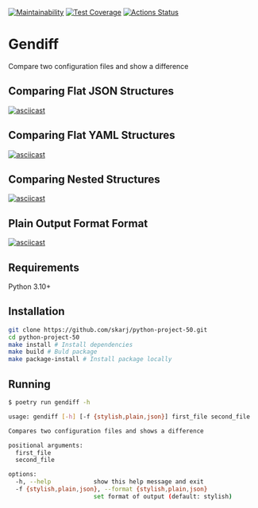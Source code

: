 [![Maintainability](https://api.codeclimate.com/v1/badges/e3ca9c69384cf7c1a059/maintainability)](https://codeclimate.com/github/skarj/python-project-50/maintainability)
[![Test Coverage](https://api.codeclimate.com/v1/badges/e3ca9c69384cf7c1a059/test_coverage)](https://codeclimate.com/github/skarj/python-project-50/test_coverage)
[![Actions Status](https://github.com/skarj/python-project-50/actions/workflows/hexlet-check.yml/badge.svg)](https://github.com/skarj/python-project-50/actions)

# Gendiff
Compare two configuration files and show a difference

## Comparing Flat JSON Structures
[![asciicast](https://asciinema.org/a/SsBKw8ltMnzvloEFNNaA1amAk.svg)](https://asciinema.org/a/SsBKw8ltMnzvloEFNNaA1amAk)

## Comparing Flat YAML Structures
[![asciicast](https://asciinema.org/a/odiQTC7zoItiOWDkEnT1cnGKf.svg)](https://asciinema.org/a/odiQTC7zoItiOWDkEnT1cnGKf)

## Comparing Nested Structures
[![asciicast](https://asciinema.org/a/J3fSU7N5qn1s19mX9qN6nuUQc.svg)](https://asciinema.org/a/J3fSU7N5qn1s19mX9qN6nuUQc)

## Plain Output Format Format
[![asciicast](https://asciinema.org/a/QyP6qqGnw9RR72FpJyL6G26eI.svg)](https://asciinema.org/a/QyP6qqGnw9RR72FpJyL6G26eI)

## Requirements

Python 3.10+

## Installation

```bash
git clone https://github.com/skarj/python-project-50.git
cd python-project-50
make install # Install dependencies
make build # Buld package
make package-install # Install package locally
```

## Running
```bash
$ poetry run gendiff -h

usage: gendiff [-h] [-f {stylish,plain,json}] first_file second_file

Compares two configuration files and shows a difference

positional arguments:
  first_file
  second_file

options:
  -h, --help            show this help message and exit
  -f {stylish,plain,json}, --format {stylish,plain,json}
                        set format of output (default: stylish)
```
